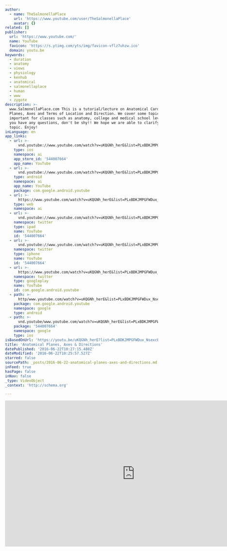 ```yaml
---
author:
  - name: TheSalmonellaPlace
    url: 'https://www.youtube.com/user/TheSalmonellaPlace'
    avatar: {}
related: []
publisher:
  url: 'https://www.youtube.com/'
  name: YouTube
  favicon: 'https://s.ytimg.com/yts/img/favicon-vflz7uhzw.ico'
  domain: youtu.be
keywords:
  - duration
  - anatomy
  - views
  - physiology
  - kenhub
  - anatomical
  - salmonellaplace
  - human
  - www
  - zygote
description: >-
  www.SalmonellaPlace.com This is a tutorial/lecture on Anatomical Cardinal
  Planes, Axes and Terms of Location and Direction. We cover some topics
  important for classes such as anatomy, college and medical school levels. If
  you have any questions, don't be shy!! We hope we are able to clarify this
  topic. Enjoy!
inLanguage: en
app_links:
  - url: >-
      vnd.youtube://www.youtube.com/watch?v=uKQGNh_herE&list=PLxBDKJMPGFWDux_NsexcEk1Cag3jkTT-E&feature=applinks
    type: ios
    namespace: ai
    app_store_id: '544007664'
    app_name: YouTube
  - url: >-
      vnd.youtube://www.youtube.com/watch?v=uKQGNh_herE&list=PLxBDKJMPGFWDux_NsexcEk1Cag3jkTT-E&feature=applinks
    type: android
    namespace: ai
    app_name: YouTube
    package: com.google.android.youtube
  - url: >-
      https://www.youtube.com/watch?v=uKQGNh_herE&list=PLxBDKJMPGFWDux_NsexcEk1Cag3jkTT-E&feature=applinks
    type: web
    namespace: ai
  - url: >-
      vnd.youtube://www.youtube.com/watch?v=uKQGNh_herE&list=PLxBDKJMPGFWDux_NsexcEk1Cag3jkTT-E&feature=applinks
    namespace: twitter
    type: ipad
    name: YouTube
    id: '544007664'
  - url: >-
      vnd.youtube://www.youtube.com/watch?v=uKQGNh_herE&list=PLxBDKJMPGFWDux_NsexcEk1Cag3jkTT-E&feature=applinks
    namespace: twitter
    type: iphone
    name: YouTube
    id: '544007664'
  - url: >-
      https://www.youtube.com/watch?v=uKQGNh_herE&list=PLxBDKJMPGFWDux_NsexcEk1Cag3jkTT-E
    namespace: twitter
    type: googleplay
    name: YouTube
    id: com.google.android.youtube
  - path: >-
      http/www.youtube.com/watch?v=uKQGNh_herE&list=PLxBDKJMPGFWDux_NsexcEk1Cag3jkTT-E
    package: com.google.android.youtube
    namespace: google
    type: android
  - path: >-
      vnd.youtube/www.youtube.com/watch?v=uKQGNh_herE&list=PLxBDKJMPGFWDux_NsexcEk1Cag3jkTT-E
    package: '544007664'
    namespace: google
    type: ios
isBasedOnUrl: 'https://youtu.be/uKQGNh_herE?list=PLxBDKJMPGFWDux_NsexcEk1Cag3jkTT-E'
title: 'Anatomical Planes, Axes & Directions'
datePublished: '2016-06-22T10:27:15.488Z'
dateModified: '2016-06-22T10:25:57.527Z'
starred: false
sourcePath: _posts/2016-06-22-anatomical-planes-axes-and-directions.md
inFeed: true
hasPage: false
inNav: false
_type: VideoObject
_context: 'http://schema.org'

---
```

<iframe src="https://cdn.embedly.com/widgets/media.html?src=https%3A%2F%2Fwww.youtube.com%2Fembed%2Fvideoseries%3Flist%3DPLxBDKJMPGFWDux_NsexcEk1Cag3jkTT-E&amp;url=http%3A%2F%2Fwww.youtube.com%2Fwatch%3Fv%3DuKQGNh_herE&amp;image=https%3A%2F%2Fi.ytimg.com%2Fvi%2FuKQGNh_herE%2Fhqdefault.jpg&amp;key=b7d04c9b404c499eba89ee7072e1c4f7&amp;type=text%2Fhtml&amp;schema=youtube" width="854" height="480" scrolling="no" frameborder="0" allowfullscreen="" style=""></iframe>